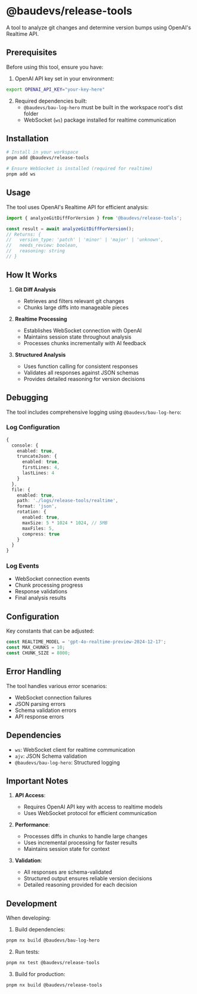 # @baudevs/release-tools

A tool to analyze git changes and determine version bumps using OpenAI's Realtime API.

## Prerequisites

Before using this tool, ensure you have:

1. OpenAI API key set in your environment:

```bash
export OPENAI_API_KEY="your-key-here"
```

2. Required dependencies built:
   - `@baudevs/bau-log-hero` must be built in the workspace root's dist folder
   - WebSocket (`ws`) package installed for realtime communication

## Installation

```bash
# Install in your workspace
pnpm add @baudevs/release-tools

# Ensure WebSocket is installed (required for realtime)
pnpm add ws
```

## Usage

The tool uses OpenAI's Realtime API for efficient analysis:

```typescript
import { analyzeGitDiffForVersion } from '@baudevs/release-tools';

const result = await analyzeGitDiffForVersion();
// Returns: { 
//   version_type: 'patch' | 'minor' | 'major' | 'unknown',
//   needs_review: boolean,
//   reasoning: string 
// }
```

## How It Works

1. **Git Diff Analysis**
   - Retrieves and filters relevant git changes
   - Chunks large diffs into manageable pieces

2. **Realtime Processing**
   - Establishes WebSocket connection with OpenAI
   - Maintains session state throughout analysis
   - Processes chunks incrementally with AI feedback

3. **Structured Analysis**
   - Uses function calling for consistent responses
   - Validates all responses against JSON schemas
   - Provides detailed reasoning for version decisions

## Debugging

The tool includes comprehensive logging using `@baudevs/bau-log-hero`:

### Log Configuration

```typescript
{
  console: {
    enabled: true,
    truncateJson: {
      enabled: true,
      firstLines: 4,
      lastLines: 4
    }
  },
  file: {
    enabled: true,
    path: './logs/release-tools/realtime',
    format: 'json',
    rotation: {
      enabled: true,
      maxSize: 5 * 1024 * 1024, // 5MB
      maxFiles: 5,
      compress: true
    }
  }
}
```

### Log Events

- WebSocket connection events
- Chunk processing progress
- Response validations
- Final analysis results

## Configuration

Key constants that can be adjusted:

```typescript
const REALTIME_MODEL = 'gpt-4o-realtime-preview-2024-12-17';
const MAX_CHUNKS = 10;
const CHUNK_SIZE = 8000;
```

## Error Handling

The tool handles various error scenarios:

- WebSocket connection failures
- JSON parsing errors
- Schema validation errors
- API response errors

## Dependencies

- `ws`: WebSocket client for realtime communication
- `ajv`: JSON Schema validation
- `@baudevs/bau-log-hero`: Structured logging

## Important Notes

1. **API Access**:
   - Requires OpenAI API key with access to realtime models
   - Uses WebSocket protocol for efficient communication

2. **Performance**:
   - Processes diffs in chunks to handle large changes
   - Uses incremental processing for faster results
   - Maintains session state for context

3. **Validation**:
   - All responses are schema-validated
   - Structured output ensures reliable version decisions
   - Detailed reasoning provided for each decision

## Development

When developing:

1. Build dependencies:

```bash
pnpm nx build @baudevs/bau-log-hero
```

2. Run tests:

```bash
pnpm nx test @baudevs/release-tools
```

3. Build for production:

```bash
pnpm nx build @baudevs/release-tools
```
